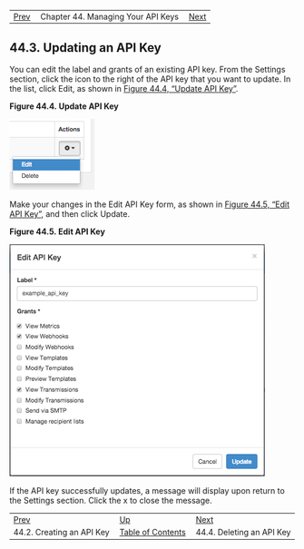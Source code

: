 |     |     |     |
| --- | --- | --- |
| [Prev](web-ui.apikeys.create)  | Chapter 44. Managing Your API Keys |  [Next](web-ui.apikeys.delete) |

## 44.3. Updating an API Key

You can edit the label and grants of an existing API key. From the Settings section, click the icon to the right of the API key that you want to update. In the list, click Edit, as shown in [Figure 44.4, “Update API Key”](web-ui.apikeys.update#figure_update_apikey "Figure 44.4. Update API Key").

<a name="figure_update_apikey"></a>

**Figure 44.4. Update API Key**

![Update API Key](images/update_apikey.png)

Make your changes in the Edit API Key form, as shown in [Figure 44.5, “Edit API Key”](web-ui.apikeys.update#figure_edit_apikey "Figure 44.5. Edit API Key"), and then click Update.

<a name="figure_edit_apikey"></a>

**Figure 44.5. Edit API Key**

![Edit API Key](images/edit_apikey.png)

If the API key successfully updates, a message will display upon return to the Settings section. Click the x to close the message.

|     |     |     |
| --- | --- | --- |
| [Prev](web-ui.apikeys.create)  | [Up](web-ui.apikeys) |  [Next](web-ui.apikeys.delete) |
| 44.2. Creating an API Key  | [Table of Contents](index) |  44.4. Deleting an API Key |

